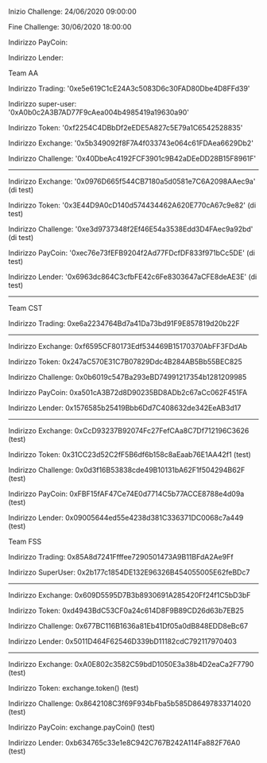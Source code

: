 Inizio Challenge: 24/06/2020 09:00:00

Fine Challenge: 30/06/2020 18:00:00


Indirizzo PayCoin:

Indirizzo Lender:



Team AA

Indirizzo Trading: '0xe5e619C1cE24A3c5083D6c30FAD80Dbe4D8FFd39'

Indirizzo super-user: '0xA0b0c2A3B7AD77F9cAea004b4985419a19630a90'

Indirizzo Token: '0xf2254C4DBbDf2eEDE5A827c5E79a1C6542528835'

Indirizzo Exchange: '0x5b349092f8F7A4f033743e064c61FDAea6629Db2' 

Indirizzo Challenge: '0x40DbeAc4192FCF3901c9B42aDEeDD28B15F8961F'

****************************************************************************
Indirizzo Exchange: '0x0976D665f544CB7180a5d0581e7C6A2098AAec9a' (di test)

Indirizzo Token: '0x3E44D9A0cD140d574434462A620E770cA67c9e82' (di test)

Indirizzo Challenge: '0xe3d9737348f2Ef46E54a3538Edd3D4FAec9a92bd' (di test)

Indirizzo PayCoin: '0xec76e73fEFB9204f2Ad77FDcfDF833f971bCc5DE' (di test)

Indirizzo Lender: '0x6963dc864C3cfbFE42c6Fe8303647aCFE8deAE3E' (di test)
****************************************************************************


Team CST

Indirizzo Trading: 0xe6a2234764Bd7a41Da73bd91F9E857819d20b22F

****************************************************************************
Indirizzo Exchange: 0xf6595CF80173Edf534469B15170370AbFF3FDdAb

Indirizzo Token:    0x247aC570E31C7B07829Ddc4B284AB5Bb55BEC825

Indirizzo Challenge:  0x0b6019c547Ba293eBD74991217354b1281209985

Indirizzo PayCoin:  0xa501cA3B72d8D90235BD8ADb2c67aCc062F451FA

Indirizzo Lender:   0x1576585b25419Bbb6Dd7C408632de342EeAB3d17
****************************************************************************
Indirizzo Exchange: 0xCcD93237B92074Fc27FefCAa8C7Df712196C3626      (test)

Indirizzo Token: 0x31CC23d52C2fF5B6df6b158c8aEaab76E1AA42f1         (test)

Indirizzo Challenge: 0x0d3f16B53838cde49B10131bA62F1f504294B62F     (test)

Indirizzo PayCoin: 0xFBF15fAF47Ce74E0d7714C5b77ACCE8788e4d09a       (test)

Indirizzo Lender: 0x09005644ed55e4238d381C336371DC0068c7a449        (test)


Team FSS

Indirizzo Trading: 0x85A8d7241Ffffee7290501473A9B11BFdA2Ae9Ff

Indirizzo SuperUser: 0x2b177c1854DE132E96326B454055005E62feBDc7

****************************************************************************
Indirizzo Exchange: 0x609D5595D7B3b8930691A285420Ff24f1C5bD3bF

Indirizzo Token: 0xd4943BdC53CF0a24c614D8F9B89CD26d63b7EB25

Indirizzo Challenge: 0x677BC116B1636a81Eb41Df05a0dB848EDD8eBc67

Indirizzo Lender: 0x5011D464F62546D339bD11182cdC792117970403
****************************************************************************

Indirizzo Exchange: 0xA0E802c3582C59bdD1050E3a38b4D2eaCa2F7790 (test)

Indirizzo Token: exchange.token() (test)

Indirizzo Challenge: 0x8642108C3f69F934bFba5b585D86497833714020 (test)

Indirizzo PayCoin: exchange.payCoin() (test)

Indirizzo Lender: 0xb634765c33e1e8C942C767B242A114Fa882F76A0 (test)

